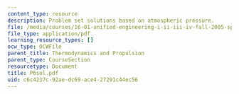 ```yaml
---
content_type: resource
description: Problem set solutions based on atmospheric pressure.
file: /media/courses/16-01-unified-engineering-i-ii-iii-iv-fall-2005-spring-2006/c6c4237c92aedc69ace427291c44ec56_P6sol.pdf
file_type: application/pdf
learning_resource_types: []
ocw_type: OCWFile
parent_title: Thermodynamics and Propulsion
parent_type: CourseSection
resourcetype: Document
title: P6sol.pdf
uid: c6c4237c-92ae-dc69-ace4-27291c44ec56
---
```

